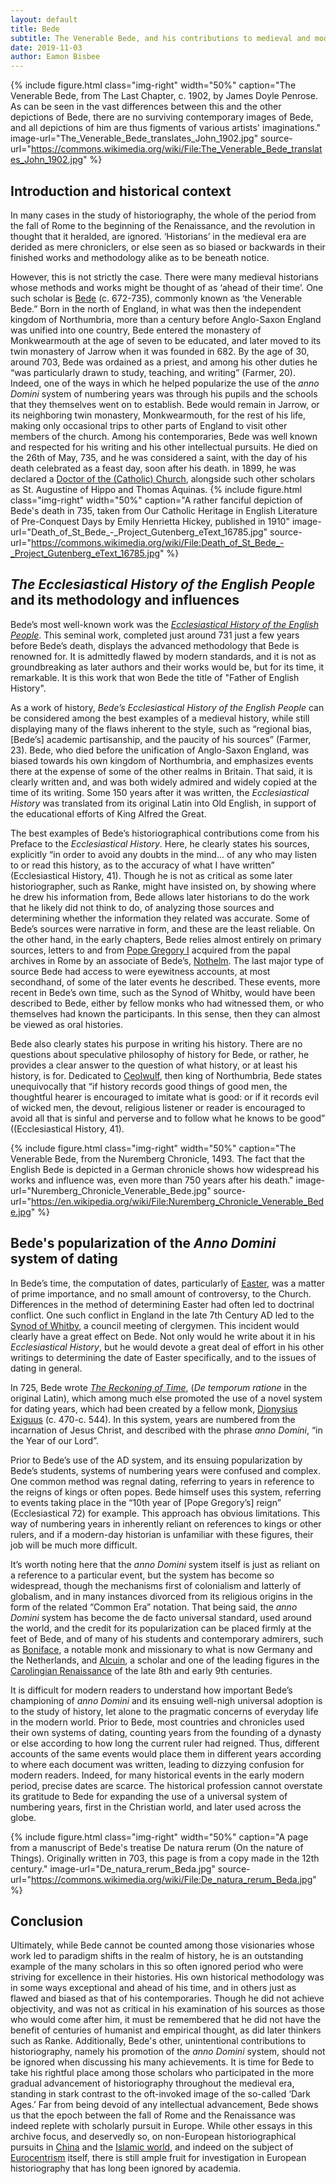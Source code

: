 ```yaml
---
layout: default
title: Bede
subtitle: The Venerable Bede, and his contributions to medieval and modern historiography
date: 2019-11-03
author: Eamon Bisbee
---
```


{% include figure.html
  class="img-right"
  width="50%"
  caption="The Venerable Bede, from The Last Chapter, c. 1902, by James Doyle Penrose. As can be seen in the vast differences between this and the other depictions of Bede, there are no surviving contemporary images of Bede, and all depictions of him are thus figments of various artists' imaginations."
  image-url="The_Venerable_Bede_translates_John_1902.jpg"
  source-url="https://commons.wikimedia.org/wiki/File:The_Venerable_Bede_translates_John_1902.jpg"
%}

## Introduction and historical context

In many cases in the study of historiography, the whole of the period from the fall of Rome to the beginning of the Renaissance, and the revolution in thought that it heralded, are ignored. ‘Historians’ in the medieval era are derided as mere chroniclers, or else seen as so biased or backwards in their finished works and methodology alike as to be beneath notice.

However, this is not strictly the case. There were many medieval historians whose methods and works might be thought of as ‘ahead of their time’. One such scholar is [Bede](https://en.wikipedia.org/wiki/Bede) (c. 672-735), commonly known as ‘the Venerable Bede.” Born in the north of England, in what was then the independent kingdom of Northumbria, more than a century before Anglo-Saxon England was unified into one country, Bede entered the monastery of Monkwearmouth at the age of seven to be educated, and later moved to its twin monastery of Jarrow when it was founded in 682. By the age of 30, around 703, Bede was ordained as a priest, and among his other duties he “was particularly drawn to study, teaching, and writing” (Farmer, 20). Indeed, one of the ways in which he helped popularize the use of the *anno Domini* system of numbering years was through his pupils and the schools that they themselves went on to establish. Bede would remain in Jarrow, or its neighboring twin monastery, Monkwearmouth, for the rest of his life, making only occasional trips to other parts of England to visit other members of the church. Among his contemporaries, Bede was well known and respected for his writing and his other intellectual pursuits. He died on the 26th of May, 735, and he was considered a saint, with the day of his death celebrated as a feast day, soon after his death. in 1899, he was declared a [Doctor of the (Catholic) Church](https://en.wikipedia.org/wiki/Doctor_of_the_Church), alongside such other scholars as St. Augustine of Hippo and Thomas Aquinas.
{% include figure.html
  class="img-right"
  width="50%"
  caption="A rather fanciful depiction of Bede's death in 735, taken from Our Catholic Heritage in English Literature of Pre-Conquest Days by Emily Henrietta Hickey, published in 1910"
  image-url="Death_of_St_Bede_-_Project_Gutenberg_eText_16785.jpg"
  source-url="https://commons.wikimedia.org/wiki/File:Death_of_St_Bede_-_Project_Gutenberg_eText_16785.jpg"
%}

## *The Ecclesiastical History of the English People* and its methodology and influences

Bede’s most well-known work was the [*Ecclesiastical History of the English People*](https://en.wikipedia.org/wiki/Ecclesiastical_History_of_the_English_People). This seminal work, completed just around 731 just a few years before Bede’s death, displays the advanced methodology that Bede is renowned for. It is admittedly flawed by modern standards, and it is not as groundbreaking as later authors and their works would be, but for its time, it remarkable. It is this work that won Bede the title of "Father of English History".

As a work of history, *Bede’s Ecclesiastical History of the English People* can be considered among the best examples of a medieval history, while still displaying many of the flaws inherent to the style, such as “regional bias, [Bede’s] academic partisanship, and the paucity of his sources” (Farmer, 23). Bede, who died before the unification of Anglo-Saxon England, was biased towards his own kingdom of Northumbria, and emphasizes events there at the expense of some of the other realms in Britain. That said, it is clearly written and, and was both widely admired and widely copied at the time of its writing. Some 150 years after it was written, the *Ecclesiastical History* was translated from its original Latin into Old English, in support of the educational efforts of King Alfred the Great. 

The best examples of Bede’s historiographical contributions come from his Preface to the *Ecclesiastical History*. Here, he clearly states his sources, explicitly “in order to avoid any doubts in the mind… of any who may listen to or read this history, as to the accuracy of what I have written” (Ecclesiastical History, 41). Though he is not as critical as some later historiographer, such as Ranke, might have insisted on, by showing where he drew his information from, Bede allows later historians to do the work that he likely did not think to do, of analyzing those sources and determining whether the information they related was accurate. Some of Bede’s sources were narrative in form, and these are the least reliable. On the other hand, in the early chapters, Bede relies almost entirely on primary sources, letters to and from [Pope Gregory I]( https://en.wikipedia.org/wiki/Pope_Gregory_I) acquired from the papal archives in Rome by an associate of Bede’s, [Nothelm]( https://en.wikipedia.org/wiki/Nothhelm). The last major type of source Bede had access to were eyewitness accounts, at most secondhand, of some of the later events he described. These events, more recent in Bede’s own time, such as the Synod of Whitby, would have been described to Bede, either by fellow monks who had witnessed them, or who themselves had known the participants. In this sense, then they can almost be viewed as oral histories. 

Bede also clearly states his purpose in writing his history. There are no questions about speculative philosophy of history for Bede, or rather, he provides a clear answer to the question of what history, or at least his history, is for. Dedicated to [Ceolwulf]( https://en.wikipedia.org/wiki/Ceolwulf_of_Northumbria), then king of Northumbria, Bede states unequivocally that “if history records good things of good men, the thoughtful hearer is encouraged to imitate what is good: or if it records evil of wicked men, the devout, religious listener or reader is encouraged to avoid all that is sinful and perverse and to follow what he knows to be good” ((Ecclesiastical History, 41).

{% include figure.html
  class="img-right"
  width="50%"
  caption="The Venerable Bede, from the Nuremberg Chronicle, 1493. The fact that the English Bede is depicted in a German chronicle shows how widespread his works and influence was, even more than 750 years after his death."
  image-url="Nuremberg_Chronicle_Venerable_Bede.jpg"
  source-url="https://en.wikipedia.org/wiki/File:Nuremberg_Chronicle_Venerable_Bede.jpg"
%}

## Bede's popularization of the *Anno Domini* system of dating

In Bede’s time, the computation of dates, particularly of [Easter](https://en.wikipedia.org/wiki/Computus), was a matter of prime importance, and no small amount of controversy, to the Church. Differences in the method of determining Easter had often led to doctrinal conflict. One such conflict in England in the late 7th Century AD led to the [Synod of Whitby](https://en.wikipedia.org/wiki/Synod_of_Whitby), a council meeting of clergymen. This incident would clearly have a great effect on Bede. Not only would he write about it in his *Ecclesiastical History*, but he would devote a great deal of effort in his other writings to determining the date of Easter specifically, and to the issues of dating in general. 

In 725, Bede wrote [*The Reckoning of Time*](https://en.wikipedia.org/wiki/The_Reckoning_of_Time), (*De temporum ratione* in the original Latin), which among much else promoted the use of a novel system for dating years, which had been created by a fellow monk, [Dionysius Exiguus](https://en.wikipedia.org/wiki/Dionysius_Exiguusnysius_Exiguus) (c. 470-c. 544). In this system, years are numbered from the incarnation of Jesus Christ, and described with the phrase *anno Domini*, “in the Year of our Lord”. 

Prior to Bede’s use of the AD system, and its ensuing popularization by Bede’s students, systems of numbering years were confused and complex. One common method was regnal dating, referring to years in reference to the reigns of kings or often popes. Bede himself uses this system, referring to events taking place in the “10th year of [Pope Gregory’s] reign” (Ecclesiastical 72) for example. This approach has obvious limitations. This way of numbering years in inherently reliant on references to kings or other rulers, and if a modern-day historian is unfamiliar with these figures, their job will be much more difficult.  

It’s worth noting here that the *anno Domini* system itself is just as reliant on a reference to a particular event, but the system has become so widespread, though the mechanisms first of colonialism and latterly of globalism, and in many instances divorced from its religious origins in the form of the related “Common Era” notation. That being said, the *anno Domini* system has become the de facto universal standard, used around the world, and the credit for its popularization can be placed firmly at the feet of Bede, and of many of his students and contemporary admirers, such as [Boniface]( https://en.wikipedia.org/wiki/Saint_Boniface), a notable monk and missionary to what is now Germany and the Netherlands, and [Alcuin](https://en.wikipedia.org/wiki/Alcuin), a scholar and one of the leading figures in the [Carolingian Renaissance](https://en.wikipedia.org/wiki/Carolingian_Renaissance) of the late 8th and early 9th centuries. 

It is difficult for modern readers to understand how important Bede’s championing of *anno Domini* and its ensuing well-nigh universal adoption is to the study of history, let alone to the pragmatic concerns of everyday life in the modern world. Prior to Bede, most countries and chronicles used their own systems of dating, counting years from the founding of a dynasty or else according to how long the current ruler had reigned. Thus, different accounts of the same events would place them in different years according to where each document was written, leading to dizzying confusion for modern readers. Indeed, for many historical events in the early modern period, precise dates are scarce. The historical profession cannot overstate its gratitude to Bede for expanding the use of a universal system of numbering years, first in the Christian world, and later used across the globe.   

{% include figure.html
  class="img-right"
  width="50%"
  caption="A page from a manuscript of Bede's treatise De natura rerum (On the nature of Things). Originally written in 703, this page is from a copy made in the 12th century."
  image-url="De_natura_rerum_Beda.jpg"
  source-url="https://commons.wikimedia.org/wiki/File:De_natura_rerum_Beda.jpg"
%}

## Conclusion

Ultimately, while Bede cannot be counted among those visionaries whose work led to paradigm shifts in the realm of history, he is an outstanding example of the many scholars in this so often ignored period who were striving for excellence in their histories. His own historical methodology was in some ways exceptional and ahead of his time, and in others just as flawed and biased as that of his contemporaries. Though he did not achieve objectivity, and was not as critical in his examination of his sources as those who would come after him, it must be remembered that he did not have the benefit of centuries of humanist and empirical thought, as did later thinkers such as Ranke. Additionally, Bede's other, unintentional contributions to historiography, namely his promotion of the *anno Domini* system, should not be ignored when discussing his many achievements. It is time for Bede to take his rightful place among those scholars who participated in the more gradual advancement of historiography throughout the medieval era, standing in stark contrast to the oft-invoked image of the so-called ‘Dark Ages.’ Far from being devoid of any intellectual advancement, Bede shows us that the epoch between the fall of Rome and the Renaissance was indeed replete with scholarly pursuit in Europe.  While other essays in this archive focus, and deservedly so, on non-European historiographical pursuits in [China](https://unm-historiography.github.io/intro-guide/essays/non-western/chinese-historiography.html) and the [Islamic world]( https://unm-historiography.github.io/intro-guide/essays/non-western/medieval-islamic-historiography.html), and indeed on the subject of [Eurocentrism]( https://unm-historiography.github.io/intro-guide/essays/thematic/eurocentrism.html) itself, there is still ample fruit for investigation in European historiography that has long been ignored by academia. 
